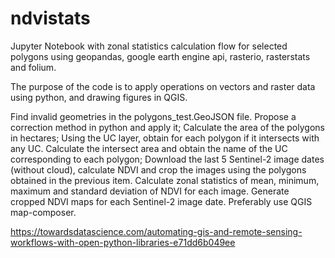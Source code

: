 # ndvistats
Jupyter Notebook with zonal statistics calculation flow for selected polygons using geopandas, google earth engine api, rasterio, rasterstats and folium.

The purpose of the code is to apply operations on vectors and raster data using python, and drawing figures in QGIS.

Find invalid geometries in the polygons_test.GeoJSON file. Propose a correction method in python and apply it; Calculate the area of ​​the polygons in hectares; Using the UC layer, obtain for each polygon if it intersects with any UC. Calculate the intersect area and obtain the name of the UC corresponding to each polygon; Download the last 5 Sentinel-2 image dates (without cloud), calculate NDVI and crop the images using the polygons obtained in the previous item. Calculate zonal statistics of mean, minimum, maximum and standard deviation of NDVI for each image. Generate cropped NDVI maps for each Sentinel-2 image date. Preferably use QGIS map-composer.


https://towardsdatascience.com/automating-gis-and-remote-sensing-workflows-with-open-python-libraries-e71dd6b049ee

